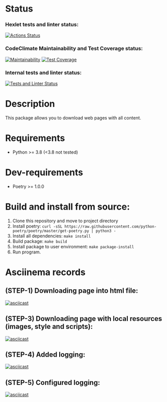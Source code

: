 # Status
### Hexlet tests and linter status:
[![Actions Status](https://github.com/Ky3mu40FF/python-project-51/workflows/hexlet-check/badge.svg)](https://github.com/Ky3mu40FF/python-project-51/actions)
### CodeClimate Maintainability and Test Coverage status:
[![Maintainability](https://api.codeclimate.com/v1/badges/444837cb45e2995a96a5/maintainability)](https://codeclimate.com/github/Ky3mu40FF/python-project-51/maintainability)
[![Test Coverage](https://api.codeclimate.com/v1/badges/444837cb45e2995a96a5/test_coverage)](https://codeclimate.com/github/Ky3mu40FF/python-project-51/test_coverage)
### Internal tests and linter status:
[![Tests and Linter Status](https://github.com/Ky3mu40FF/python-project-51/workflows/code-check/badge.svg)](https://github.com/Ky3mu40FF/python-project-51/actions)

# Description
This package allows you to download web pages with all content.

# Requirements
- Python >= 3.8 (<3.8 not tested)

# Dev-requirements
- Poetry >= 1.0.0

# Build and install from source:
1. Clone this repository and move to project directory
2. Install poetry: `curl -sSL https://raw.githubusercontent.com/python-poetry/poetry/master/get-poetry.py | python3 -`
3. Install all dependencies: `make install`
4. Build package: `make build`
5. Install package to user environment: `make package-install`
6. Run program.

# Asciinema records
## (STEP-1) Downloading page into html file:
[![asciicast](https://asciinema.org/a/KIwihECZef65WbDywv1dyezhB.svg)](https://asciinema.org/a/KIwihECZef65WbDywv1dyezhB)
## (STEP-3) Downloading page with local resources (images, style and scripts):
[![asciicast](https://asciinema.org/a/6vV0nkD4nwwkgj8jBnyYiaKn5.svg)](https://asciinema.org/a/6vV0nkD4nwwkgj8jBnyYiaKn5)
## (STEP-4) Added logging:
[![asciicast](https://asciinema.org/a/EpspsajEtDgzt5mvhIyYXovED.svg)](https://asciinema.org/a/EpspsajEtDgzt5mvhIyYXovED)
## (STEP-5) Configured logging:
[![asciicast](https://asciinema.org/a/sDkwJGpyhpSgEaEy3hEpQdOku.svg)](https://asciinema.org/a/sDkwJGpyhpSgEaEy3hEpQdOku)
